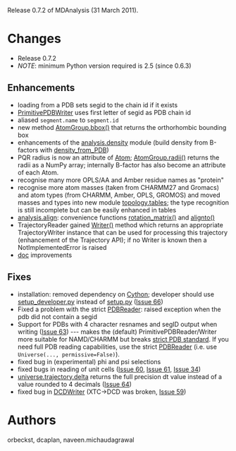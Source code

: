Release 0.7.2 of MDAnalysis (31 March 2011).

# Changes #

  * Release 0.7.2
  * _NOTE_: minimum Python version required is 2.5 (since 0.6.3)

## Enhancements ##
  * loading from a PDB sets segid to the chain id if it exists
  * [PrimitivePDBWriter](http://docs.mdanalysis.org/documentation_pages/coordinates/PDB.html?highlight=primitivepdbwriter#MDAnalysis.coordinates.PDB.PrimitivePDBWriter) uses first letter of segid as PDB chain id
  * aliased `segment.name` to `segment.id`
  * new method [AtomGroup.bbox()](http://docs.mdanalysis.org/documentation_pages/core/AtomGroup.html?highlight=bbox#MDAnalysis.core.AtomGroup.AtomGroup.bbox) that returns the orthorhombic bounding box
  * enhancements of the [analysis.density](http://docs.mdanalysis.org/documentation_pages/analysis/density.html) module (build density from B-factors with [density\_from\_PDB](http://mdanalysis.googlecode.com/svn/trunk/doc/html/documentation_pages/analysis/density.html?highlight=bfactor#MDAnalysis.analysis.density.density_from_PDB))
  * PQR radius is now an attribute of [Atom](http://docs.mdanalysis.org/documentation_pages/core/AtomGroup.html#MDAnalysis.core.AtomGroup.Atom); [AtomGroup.radii()](http://mdanalysis.googlecode.com/svn/trunk/doc/html/documentation_pages/core/AtomGroup.html#MDAnalysis.core.AtomGroup.AtomGroup.radii) returns the radii as a NumPy array; internally B-factor has also become an attribute of each Atom.
  * recognise many more OPLS/AA and Amber residue names as "protein"
  * recognise more atom masses (taken from CHARMM27 and Gromacs) and atom types (from CHARMM, Amber, OPLS, GROMOS) and moved masses and types into new module [topology.tables](http://docs.mdanalysis.org/documentation_pages/topology/tables.html); the type recognition is still incomplete but can be easily enhanced in tables
  * [analysis.align](http://docs.mdanalysis.org/documentation_pages/analysis/align.html): convenience functions [rotation\_matrix()](http://mdanalysis.googlecode.com/svn/trunk/doc/html/documentation_pages/analysis/align.html#MDAnalysis.analysis.align.rotation_matrix) and [alignto()](http://mdanalysis.googlecode.com/svn/trunk/doc/html/documentation_pages/analysis/align.html#MDAnalysis.analysis.align.alignto)
  * TrajectoryReader gained [Writer()](http://docs.mdanalysis.org/documentation_pages/coordinates/base.html#MDAnalysis.coordinates.base.Reader.Writer) method which returns an appropriate TrajectoryWriter instance that can be used for processing this trajectory (enhancement of the Trajectory API); if no Writer is known then a NotImplementedError is raised
  * [doc](http://docs.mdanalysis.org/index.html) improvements


## Fixes ##
  * installation: removed dependency on [Cython](http://cython.org); developer should use [setup\_developer.py](http://code.google.com/p/mdanalysis/source/browse/setup_developer.py) instead of [setup.py](http://code.google.com/p/mdanalysis/source/browse/setup.py) ([Issue 66](http://issues.mdanalysis.org/66))
  * Fixed a problem with the strict [PDBReader](http://docs.mdanalysis.org/documentation_pages/coordinates/PDB.html?highlight=pdbreader#MDAnalysis.coordinates.PDB.PDBReader): raised exception when the pdb did not contain a segid
  * Support for PDBs with 4 character resnames and segID output when writing ([Issue 63](https://code.google.com/p/mdanalysis/issues/detail?id=63)) --- makes the (default) PrimitivePDBReader/Writer more suitable for NAMD/CHARMM but breaks [strict PDB standard](http://www.wwpdb.org/documentation/format32/v3.2.html). If you need full PDB reading capabilities, use the strict [PDBReader](http://docs.mdanalysis.org/documentation_pages/coordinates/PDB.html?highlight=pdbreader#MDAnalysis.coordinates.PDB.PDBReader) (i.e. use `Universe(..., permissive=False)`).
  * fixed bug in (experimental) phi and psi selections
  * fixed bugs in reading of unit cells ([Issue 60](http://issues.mdanalysis.org/60), [Issue 61](http://issues.mdanalysis.org/61), [Issue 34](http://issues.mdanalysis.org/34))
  * [universe.trajectory.delta](http://docs.mdanalysis.org/documentation_pages/coordinates/init.html?highlight=delta#id8) returns the full precision dt value instead of a value rounded to 4 decimals ([Issue 64](https://code.google.com/p/mdanalysis/issues/detail?id=64))
  * fixed bug in [DCDWriter](http://docs.mdanalysis.org/documentation_pages/coordinates/DCD.html?highlight=dcdwriter#MDAnalysis.coordinates.DCD.DCDWriter) (XTC->DCD was broken, [Issue 59](https://code.google.com/p/mdanalysis/issues/detail?id=59))



# Authors #

orbeckst, dcaplan, naveen.michaudagrawal
